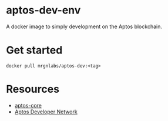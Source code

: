 # aptos-dev-env

A docker image to simply development on the Aptos blockchain.

# Get started

```
docker pull mrgnlabs/aptos-dev:<tag>
```

# Resources

* [aptos-core](https://github.com/aptos-labs/aptos-core)
* [Aptos Developer Network](https://aptos.dev)

